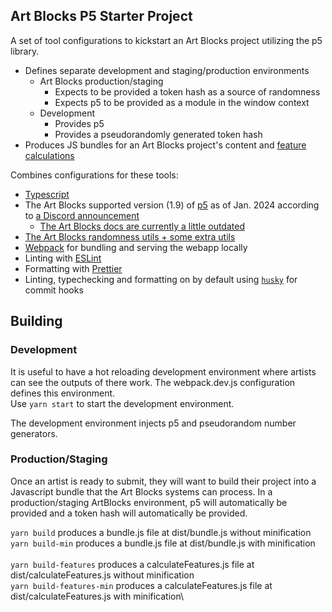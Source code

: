 ## Art Blocks P5 Starter Project
A set of tool configurations to kickstart an Art Blocks project utilizing the p5 library.

- Defines separate development and staging/production environments
  - Art Blocks production/staging
    - Expects to be provided a token hash as a source of randomness
    - Expects p5 to be provided as a module in the window context
  - Development
    - Provides p5 
    - Provides a pseudorandomly generated token hash
- Produces JS bundles for an Art Blocks project's content and [feature calculations](https://docs.artblocks.io/creator-docs/creator-onboarding/readme/features/)

Combines configurations for these tools:
- [Typescript](https://www.typescriptlang.org/)
- The Art Blocks supported version (1.9) of [p5](https://p5js.org/) as of Jan. 2024 according to [a Discord announcement](https://discord.com/channels/411959613370400778/450278286862450701/1192936586531328193)
  - [The Art Blocks docs are currently a little outdated](https://docs.artblocks.io/creator-docs/creator-onboarding/readme/#limited-dependencies)
- [The Art Blocks randomness utils + some extra utils](https://docs.artblocks.io/creator-docs/creator-onboarding/readme/#safely-deriving-randomness-from-the-token-hash) 
- [Webpack](https://webpack.js.org/) for bundling and serving the webapp locally
- Linting with [ESLint](https://eslint.org/)
- Formatting with [Prettier](https://prettier.io/)
- Linting, typechecking and formatting on by default using [`husky`](https://github.com/typicode/husky) for commit hooks

## Building

### Development
It is useful to have a hot reloading development environment where artists can see the outputs of there work. The webpack.dev.js configuration defines this environment.\
Use `yarn start` to start the development environment.

The development environment injects p5 and pseudorandom number generators.

### Production/Staging
Once an artist is ready to submit, they will want to build their project into a Javascript bundle that the Art Blocks systems can process.
In a production/staging ArtBlocks environment, p5 will automatically be provided and a token hash will automatically be provided.

`yarn build` produces a bundle.js file at dist/bundle.js without minification\
`yarn build-min` produces a bundle.js file at dist/bundle.js with minification\
\
`yarn build-features` produces a calculateFeatures.js file at dist/calculateFeatures.js without minification\
`yarn build-features-min` produces a calculateFeatures.js file at dist/calculateFeatures.js with minification\

